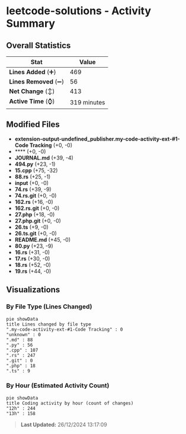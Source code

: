 # leetcode-solutions - Activity Summary 

## Overall Statistics

| Stat                   | Value                                                             |
| ---------------------- | ----------------------------------------------------------------- |
| **Lines Added** (➕)   | 469                                          |
| **Lines Removed** (➖) | 56                                        |
| **Net Change** (↕)    | 413                |
| **Active Time** (⌚)   | 319 minutes |


## Modified Files
- **extension-output-undefined_publisher.my-code-activity-ext-#1-Code Tracking** (+0, -0)
- **** (+0, -0)
- **JOURNAL.md** (+39, -4)
- **494.py** (+23, -1)
- **15.cpp** (+75, -32)
- **88.rs** (+25, -1)
- **input** (+0, -0)
- **74.rs** (+39, -9)
- **74.rs.git** (+0, -0)
- **162.rs** (+16, -0)
- **162.rs.git** (+0, -0)
- **27.php** (+18, -0)
- **27.php.git** (+0, -0)
- **26.ts** (+9, -0)
- **26.ts.git** (+0, -0)
- **README.md** (+45, -0)
- **80.py** (+23, -9)
- **16.rs** (+31, -0)
- **17.rs** (+30, -0)
- **18.rs** (+52, -0)
- **19.rs** (+44, -0)

## Visualizations

### By File Type (Lines Changed)

```mermaid
pie showData
title Lines changed by file type
".my-code-activity-ext-#1-Code Tracking" : 0
"unknown" : 0
".md" : 88
".py" : 56
".cpp" : 107
".rs" : 247
".git" : 0
".php" : 18
".ts" : 9
```

### By Hour (Estimated Activity Count)

```mermaid
pie showData
title Coding activity by hour (count of changes)
"12h" : 244
"13h" : 158
```


> **Last Updated:** 26/12/2024 13:17:09